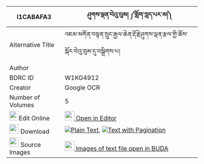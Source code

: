 |I1CABAFA3|ཤུགས་ལྡན་བེའུ་བུམ། ༼གློག་ཀླད་པར་མ།༽ 
| --- | --- 
|Alternative Title |འཇམ་མགོན་བསྟན་སྲུང་རྒྱལ་ཆེན་རྡོ་རྗེ་ཤུགས་ལྡན་རྩལ་གྱི་ཆོས་སྐོར་བེའུ་བུམ་དུ་བསྒྲིགས་པ།
|Author | 
|BDRC ID | W1KG4912
|Creator | Google OCR
|Number of Volumes| 5
|<img width="25" src="https://img.icons8.com/color/25/000000/edit-property.png">Edit Online| [<img width="25" src="https://avatars.githubusercontent.com/u/45091458?s=200&v=4"> Open in Editor](http://editor.openpecha.org/I1CABAFA3)
|<img width="25" src="https://img.icons8.com/fluent/48/000000/download-2.png"/>  Download | [![](https://img.icons8.com/color/20/000000/txt.png)Plain Text](https://github.com/Openpecha/I1CABAFA3/releases/download/v1/shukden_be'ubum_lok_lepa_ra_ma_plain_I1CABAFA3.zip), [![](https://img.icons8.com/color/20/000000/txt.png)Text with Pagination](https://github.com/Openpecha/I1CABAFA3/releases/download/v1/shukden_be'ubum_lok_lepa_ra_ma_pages_I1CABAFA3.zip)
|<img width="25" src="https://img.icons8.com/plasticine/100/000000/pictures-folder.png"/>  Source Images | [<img width="25" src="https://library.bdrc.io/icons/BUDA-small.svg"> Images of text file open in BUDA](https://library.bdrc.io/show/bdr:W1KG4912)